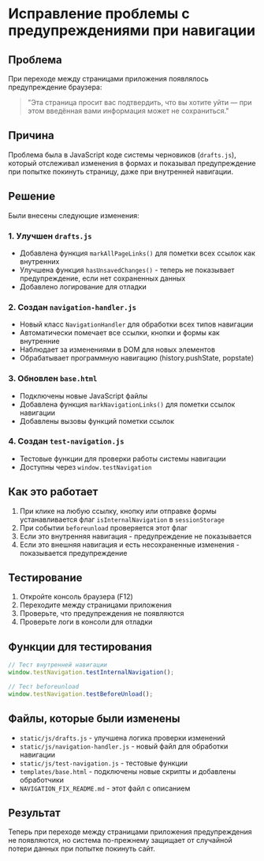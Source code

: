 # Исправление проблемы с предупреждениями при навигации

## Проблема
При переходе между страницами приложения появлялось предупреждение браузера:
> "Эта страница просит вас подтвердить, что вы хотите уйти — при этом введённая вами информация может не сохраниться."

## Причина
Проблема была в JavaScript коде системы черновиков (`drafts.js`), который отслеживал изменения в формах и показывал предупреждение при попытке покинуть страницу, даже при внутренней навигации.

## Решение
Были внесены следующие изменения:

### 1. Улучшен `drafts.js`
- Добавлена функция `markAllPageLinks()` для пометки всех ссылок как внутренних
- Улучшена функция `hasUnsavedChanges()` - теперь не показывает предупреждение, если нет сохраненных данных
- Добавлено логирование для отладки

### 2. Создан `navigation-handler.js`
- Новый класс `NavigationHandler` для обработки всех типов навигации
- Автоматически помечает все ссылки, кнопки и формы как внутренние
- Наблюдает за изменениями в DOM для новых элементов
- Обрабатывает программную навигацию (history.pushState, popstate)

### 3. Обновлен `base.html`
- Подключены новые JavaScript файлы
- Добавлена функция `markNavigationLinks()` для пометки ссылок навигации
- Добавлены вызовы функций пометки ссылок

### 4. Создан `test-navigation.js`
- Тестовые функции для проверки работы системы навигации
- Доступны через `window.testNavigation`

## Как это работает
1. При клике на любую ссылку, кнопку или отправке формы устанавливается флаг `isInternalNavigation` в `sessionStorage`
2. При событии `beforeunload` проверяется этот флаг
3. Если это внутренняя навигация - предупреждение не показывается
4. Если это внешняя навигация и есть несохраненные изменения - показывается предупреждение

## Тестирование
1. Откройте консоль браузера (F12)
2. Переходите между страницами приложения
3. Проверьте, что предупреждения не появляются
4. Проверьте логи в консоли для отладки

## Функции для тестирования
```javascript
// Тест внутренней навигации
window.testNavigation.testInternalNavigation();

// Тест beforeunload
window.testNavigation.testBeforeUnload();
```

## Файлы, которые были изменены
- `static/js/drafts.js` - улучшена логика проверки изменений
- `static/js/navigation-handler.js` - новый файл для обработки навигации
- `static/js/test-navigation.js` - тестовые функции
- `templates/base.html` - подключены новые скрипты и добавлены обработчики
- `NAVIGATION_FIX_README.md` - этот файл с описанием

## Результат
Теперь при переходе между страницами приложения предупреждения не появляются, но система по-прежнему защищает от случайной потери данных при попытке покинуть сайт.

